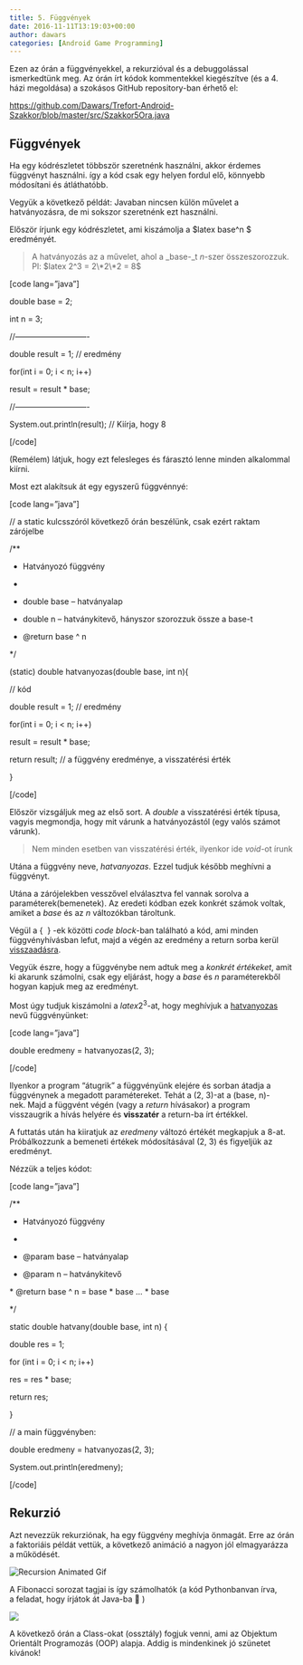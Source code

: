 ```yaml
---
title: 5. Függvények
date: 2016-11-11T13:19:03+00:00
author: dawars
categories: [Android Game Programming]
---
```

Ezen az órán a függvényekkel, a rekurzióval és a debuggolással ismerkedtünk meg. Az órán írt kódok kommentekkel kiegészítve (és a 4. házi megoldása) a szokásos GitHub repository-ban érhető el:
  
<a href="https://github.com/Dawars/Trefort-Android-Szakkor/blob/master/src/Szakkor5Ora.java" target="_blank">https://github.com/Dawars/Trefort-Android-Szakkor/blob/master/src/Szakkor5Ora.java</a>

## Függvények

Ha egy kódrészletet többször szeretnénk használni, akkor érdemes függvényt használni. így a kód csak egy helyen fordul elő, könnyebb módosítani és átláthatóbb.

Vegyük a következő példát: Javaban nincsen külön művelet a hatványozásra, de mi sokszor szeretnénk ezt használni.

<!--more-->

Először írjunk egy kódrészletet, ami kiszámolja a $latex base^n $ eredményét.

> A hatványozás az a művelet, ahol a _base-_t _n_-szer összeszorozzuk. Pl: $latex 2^3 = 2\*2\*2 = 8$

[code lang=&#8221;java&#8221;]
  
double base = 2;
  
int n = 3;
  
//&#8212;&#8212;&#8212;&#8212;&#8212;&#8212;&#8212;&#8212;&#8212;-
  
double result = 1; // eredmény
  
for(int i = 0; i < n; i++)
      
result = result * base;
  
//&#8212;&#8212;&#8212;&#8212;&#8212;&#8212;&#8212;&#8212;&#8212;-
  
System.out.println(result); // Kiírja, hogy 8
  
[/code]

(Remélem) látjuk, hogy ezt felesleges és fárasztó lenne minden alkalommal kiírni.

Most ezt alakítsuk át egy egyszerű függvénnyé:

[code lang=&#8221;java&#8221;]
  
// a static kulcsszóról következő órán beszélünk, csak ezért raktam zárójelbe
  
/**
   
* Hatványozó függvény
   
*
   
* double base &#8211; hatványalap
   
* double n &#8211; hatványkitevő, hányszor szorozzuk össze a base-t
   
* @return base ^ n
   
*/
  
(static) double hatvanyozas(double base, int n){
      
// kód
      
double result = 1; // eredmény
      
for(int i = 0; i < n; i++)
          
result = result * base;
      
return result; // a függvény eredménye, a visszatérési érték
  
}
  
[/code]

Először vizsgáljuk meg az első sort. A _double_ a visszatérési érték típusa, vagyis megmondja, hogy mit várunk a hatványozástól (egy valós számot várunk).

> Nem minden esetben van visszatérési érték, ilyenkor ide _void_-ot írunk

Utána a függvény neve, _hatvanyozas_. Ezzel tudjuk később meghívni a függvényt.

Utána a zárójelekben vesszővel elválasztva fel vannak sorolva a paraméterek(bemenetek). Az eredeti kódban ezek konkrét számok voltak, amiket a _base_ és az _n_ változókban tároltunk.

Végül a {  } -ek közötti _code block_-ban található a kód, ami minden függvényhívásban lefut, majd a végén az eredmény a return sorba kerül <span style="text-decoration: underline;">visszaadásra</span>.

Vegyük észre, hogy a függvénybe nem adtuk meg a _konkrét értékeket_, amit ki akarunk számolni, csak egy eljárást, hogy a _base_ és _n_ paraméterekből hogyan kapjuk meg az eredményt.

Most úgy tudjuk kiszámolni a $latex 2^3$-at, hogy meghívjuk a <span style="text-decoration: underline;">hatvanyozas</span> nevű függvényünket:

[code lang=&#8221;java&#8221;]
  
double eredmeny = hatvanyozas(2, 3);
  
[/code]

Ilyenkor a program &#8220;átugrik&#8221; a függvényünk elejére és sorban átadja a függvénynek a megadott paramétereket. Tehát a (2, 3)-at a (base, n)-nek. Majd a függvént végén (vagy a _return_ hívásakor) a program visszaugrik a hívás helyére és **visszatér** a return-ba írt értékkel.

A futtatás után ha kiiratjuk az _eredmeny_ változó értékét megkapjuk a 8-at. Próbálkozzunk a bemeneti értékek módosításával (2, 3) és figyeljük az eredményt.

Nézzük a teljes kódot:

[code lang=&#8221;java&#8221;]
  
/**
   
* Hatványozó függvény
   
*
   
* @param base &#8211; hatványalap
   
* @param n &#8211; hatványkitevő
   
\* @return base ^ n = base \* base &#8230; * base
   
*/
  
static double hatvany(double base, int n) {
      
double res = 1;
      
for (int i = 0; i < n; i++)
          
res = res * base;
      
return res;
  
}

// a main függvényben:
  
double eredmeny = hatvanyozas(2, 3);
  
System.out.println(eredmeny);
  
[/code]

## Rekurzió

Azt nevezzük rekurziónak, ha egy függvény meghívja önmagát. Erre az órán a faktoriáis példát vettük, a következő animáció a nagyon jól elmagyarázza a működését.

![Recursion Animated Gif](https://blog.penjee.com/wp-content/uploads/2015/04/top-5-programming-animated-gifs_recursion-animted-gif.gif)

A Fibonacci sorozat tagjai is így számolhatók (a kód Pythonbanvan írva, a feladat, hogy írjátok át Java-ba 🙂 )

![](https://blog.penjee.com/wp-content/uploads/2015/06/fibonacci-recursion-demonstration-animation-python.gif)

A következő órán a Class-okat (ossztály) fogjuk venni, ami az Objektum Orientált Programozás (OOP) alapja. Addig is mindenkinek jó szünetet kívánok!